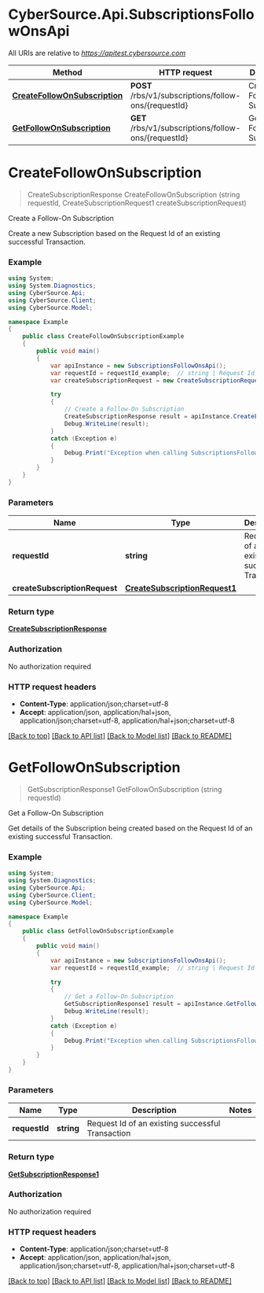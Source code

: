 # CyberSource.Api.SubscriptionsFollowOnsApi

All URIs are relative to *https://apitest.cybersource.com*

Method | HTTP request | Description
------------- | ------------- | -------------
[**CreateFollowOnSubscription**](SubscriptionsFollowOnsApi.md#createfollowonsubscription) | **POST** /rbs/v1/subscriptions/follow-ons/{requestId} | Create a Follow-On Subscription
[**GetFollowOnSubscription**](SubscriptionsFollowOnsApi.md#getfollowonsubscription) | **GET** /rbs/v1/subscriptions/follow-ons/{requestId} | Get a Follow-On Subscription


<a name="createfollowonsubscription"></a>
# **CreateFollowOnSubscription**
> CreateSubscriptionResponse CreateFollowOnSubscription (string requestId, CreateSubscriptionRequest1 createSubscriptionRequest)

Create a Follow-On Subscription

Create a new Subscription based on the Request Id of an existing successful Transaction.

### Example
```csharp
using System;
using System.Diagnostics;
using CyberSource.Api;
using CyberSource.Client;
using CyberSource.Model;

namespace Example
{
    public class CreateFollowOnSubscriptionExample
    {
        public void main()
        {
            var apiInstance = new SubscriptionsFollowOnsApi();
            var requestId = requestId_example;  // string | Request Id of an existing successful Transaction
            var createSubscriptionRequest = new CreateSubscriptionRequest1(); // CreateSubscriptionRequest1 | 

            try
            {
                // Create a Follow-On Subscription
                CreateSubscriptionResponse result = apiInstance.CreateFollowOnSubscription(requestId, createSubscriptionRequest);
                Debug.WriteLine(result);
            }
            catch (Exception e)
            {
                Debug.Print("Exception when calling SubscriptionsFollowOnsApi.CreateFollowOnSubscription: " + e.Message );
            }
        }
    }
}
```

### Parameters

Name | Type | Description  | Notes
------------- | ------------- | ------------- | -------------
 **requestId** | **string**| Request Id of an existing successful Transaction | 
 **createSubscriptionRequest** | [**CreateSubscriptionRequest1**](CreateSubscriptionRequest1.md)|  | 

### Return type

[**CreateSubscriptionResponse**](CreateSubscriptionResponse.md)

### Authorization

No authorization required

### HTTP request headers

 - **Content-Type**: application/json;charset=utf-8
 - **Accept**: application/json, application/hal+json, application/json;charset=utf-8, application/hal+json;charset=utf-8

[[Back to top]](#) [[Back to API list]](../README.md#documentation-for-api-endpoints) [[Back to Model list]](../README.md#documentation-for-models) [[Back to README]](../README.md)

<a name="getfollowonsubscription"></a>
# **GetFollowOnSubscription**
> GetSubscriptionResponse1 GetFollowOnSubscription (string requestId)

Get a Follow-On Subscription

Get details of the Subscription being created based on the Request Id of an existing successful Transaction. 

### Example
```csharp
using System;
using System.Diagnostics;
using CyberSource.Api;
using CyberSource.Client;
using CyberSource.Model;

namespace Example
{
    public class GetFollowOnSubscriptionExample
    {
        public void main()
        {
            var apiInstance = new SubscriptionsFollowOnsApi();
            var requestId = requestId_example;  // string | Request Id of an existing successful Transaction

            try
            {
                // Get a Follow-On Subscription
                GetSubscriptionResponse1 result = apiInstance.GetFollowOnSubscription(requestId);
                Debug.WriteLine(result);
            }
            catch (Exception e)
            {
                Debug.Print("Exception when calling SubscriptionsFollowOnsApi.GetFollowOnSubscription: " + e.Message );
            }
        }
    }
}
```

### Parameters

Name | Type | Description  | Notes
------------- | ------------- | ------------- | -------------
 **requestId** | **string**| Request Id of an existing successful Transaction | 

### Return type

[**GetSubscriptionResponse1**](GetSubscriptionResponse1.md)

### Authorization

No authorization required

### HTTP request headers

 - **Content-Type**: application/json;charset=utf-8
 - **Accept**: application/json, application/hal+json, application/json;charset=utf-8, application/hal+json;charset=utf-8

[[Back to top]](#) [[Back to API list]](../README.md#documentation-for-api-endpoints) [[Back to Model list]](../README.md#documentation-for-models) [[Back to README]](../README.md)

